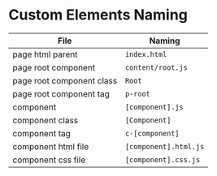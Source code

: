 # Custom Elements Naming

| File                      | Naming                |
|---------------------------|-----------------------|
| page html parent          | `index.html`          |
| page root component       | `content/root.js`     |
| page root component class | `Root`                |
| page root component tag   | `p-root`              |
| component                 | `[component].js`      |
| component class           | `[Component]`         |
| component tag             | `c-[component]`       |
| component html file       | `[component].html.js` |
| component css file        | `[component].css.js`  |
